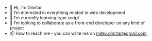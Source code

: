 - 👋 Hi, I’m Dimitar
- 👀 I’m interested in everything related to web development
- 🌱 I’m currently learning type script
- 💞️ I’m looking to collaborate as a front-end developer on any kind of project
- 📫 How to reach me - you can write me on mitev.dimitar@gmail.com

<!---
mitevdimitar/mitevdimitar is a ✨ special ✨ repository because its `README.md` (this file) appears on your GitHub profile.
You can click the Preview link to take a look at your changes.
--->
